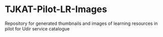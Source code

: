 # TJKAT-Pilot-LR-Images
Repository for generated thumbnails and images of learning resources in pilot for Udir service catalogue
